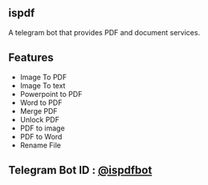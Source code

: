 ispdf
-
A telegram bot that provides PDF and document services.

Features
-
- Image To PDF
- Image To text
- Powerpoint to PDF
- Word to PDF
- Merge PDF
- Unlock PDF
- PDF to image
- PDF to Word
- Rename File

**Telegram Bot ID : [@ispdfbot](https://t.me/ispdfbot)**
-
